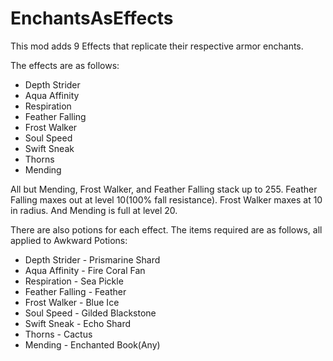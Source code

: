 # EnchantsAsEffects
This mod adds 9 Effects that replicate their respective armor enchants.

The effects are as follows:

- Depth Strider
- Aqua Affinity
- Respiration
- Feather Falling
- Frost Walker
- Soul Speed
- Swift Sneak
- Thorns
- Mending

All but Mending, Frost Walker, and Feather Falling stack up to 255. Feather Falling maxes out at level 10(100% fall resistance). Frost Walker maxes at 10 in radius. And Mending is full at level 20.

There are also potions for each effect. The items required are as follows, all applied to Awkward Potions:

- Depth Strider - Prismarine Shard
- Aqua Affinity - Fire Coral Fan
- Respiration - Sea Pickle
- Feather Falling - Feather
- Frost Walker - Blue Ice
- Soul Speed - Gilded Blackstone
- Swift Sneak - Echo Shard
- Thorns - Cactus
- Mending - Enchanted Book(Any)
